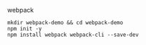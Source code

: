 webpack
```
mkdir webpack-demo && cd webpack-demo
npm init -y
npm install webpack webpack-cli --save-dev
```

